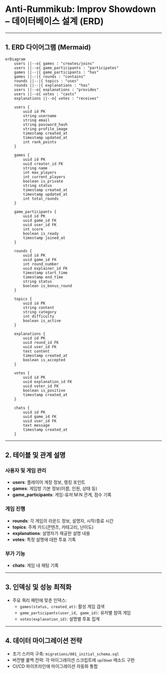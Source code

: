 # Anti-Rummikub: Improv Showdown – 데이터베이스 설계 (ERD)

---

## 1. ERD 다이어그램 (Mermaid)

```mermaid
erDiagram
    users ||--o{ games : "creates/joins"
    users ||--o{ game_participants : "participates"
    games ||--|{ game_participants : "has"
    games ||--|{ rounds : "contains"
    rounds ||--|{ topics : "uses"
    rounds ||--|{ explanations : "has"
    users ||--o{ explanations : "provides"
    users ||--o{ votes : "casts"
    explanations ||--o{ votes : "receives"

    users {
        uuid id PK
        string username
        string email
        string password_hash
        string profile_image
        timestamp created_at
        timestamp updated_at
        int rank_points
    }

    games {
        uuid id PK
        uuid creator_id FK
        string name
        int max_players
        int current_players
        boolean is_private
        string status
        timestamp created_at
        timestamp updated_at
        int total_rounds
    }

    game_participants {
        uuid id PK
        uuid game_id FK
        uuid user_id FK
        int score
        boolean is_ready
        timestamp joined_at
    }

    rounds {
        uuid id PK
        uuid game_id FK
        int round_number
        uuid explainer_id FK
        timestamp start_time
        timestamp end_time
        string status
        boolean is_bonus_round
    }

    topics {
        uuid id PK
        string content
        string category
        int difficulty
        boolean is_active
    }

    explanations {
        uuid id PK
        uuid round_id FK
        uuid user_id FK
        text content
        timestamp created_at
        boolean is_accepted
    }

    votes {
        uuid id PK
        uuid explanation_id FK
        uuid voter_id FK
        boolean is_positive
        timestamp created_at
    }

    chats {
        uuid id PK
        uuid game_id FK
        uuid user_id FK
        text message
        timestamp created_at
    }
```

---

## 2. 테이블 및 관계 설명

### 사용자 및 게임 관리

- **users**: 플레이어 계정 정보, 랭킹 포인트
- **games**: 게임방 기본 정보(이름, 인원, 상태 등)
- **game_participants**: 게임-유저 M:N 관계, 점수 기록

### 게임 진행

- **rounds**: 각 게임의 라운드 정보, 설명자, 시작/종료 시간
- **topics**: 주제 카드(콘텐츠, 카테고리, 난이도)
- **explanations**: 설명자가 제공한 설명 내용
- **votes**: 특정 설명에 대한 투표 기록

### 부가 기능

- **chats**: 게임 내 채팅 기록

---

## 3. 인덱싱 및 성능 최적화

- 주요 쿼리 패턴에 맞춘 인덱스:
  - `games(status, created_at)`: 활성 게임 검색
  - `game_participants(user_id, game_id)`: 유저별 참여 게임
  - `votes(explanation_id)`: 설명별 투표 집계

---

## 4. 데이터 마이그레이션 전략

- 초기 스키마 구축: `migrations/001_initial_schema.sql`
- 버전별 롤백 전략: 각 마이그레이션 스크립트에 `up`/`down` 메소드 구현
- CI/CD 파이프라인에 마이그레이션 자동화 통합
